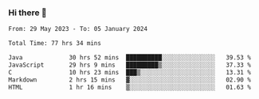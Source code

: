 ### Hi there 👋

<!--START_SECTION:waka-->

```txt
From: 29 May 2023 - To: 05 January 2024

Total Time: 77 hrs 34 mins

Java             30 hrs 52 mins  ██████████░░░░░░░░░░░░░░░   39.53 %
JavaScript       29 hrs 9 mins   █████████▒░░░░░░░░░░░░░░░   37.33 %
C                10 hrs 23 mins  ███▒░░░░░░░░░░░░░░░░░░░░░   13.31 %
Markdown         2 hrs 15 mins   ▓░░░░░░░░░░░░░░░░░░░░░░░░   02.90 %
HTML             1 hr 16 mins    ▒░░░░░░░░░░░░░░░░░░░░░░░░   01.63 %
```

<!--END_SECTION:waka-->
<!--
**the-beef-calculator/the-beef-calculator** is a ✨ _special_ ✨ repository because its `README.md` (this file) appears on your GitHub profile.

Here are some ideas to get you started:

- 🔭 I’m currently working on ...
- 🌱 I’m currently learning ...
- 👯 I’m looking to collaborate on ...
- 🤔 I’m looking for help with ...
- 💬 Ask me about ...
- 📫 How to reach me: ...
- 😄 Pronouns: ...
- ⚡ Fun fact: ...
-->
